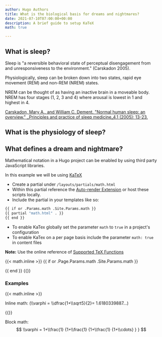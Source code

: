 ```yaml
---
author: Hugo Authors
title: What is the biological basis for dreams and nightmares?
date: 2021-07-10T07:00:00+00:00
description: A brief guide to setup KaTeX
math: true

---
```

## What is sleep?

Sleep is "a reversible behavioral state of perceptual disengagement from and unresponsiveness to the environment." (Carskadon 2005). 

Physiologically,  sleep can be broken down into two states, rapid eye movement (REM) and non-REM (NREM) states. 

NREM can be thought of as having an inactive brain in a moveable body. NREM has four stages (1, 2, 3 and 4) where arousal is lowest in 1 and highest in 4. 

[Carskadon, Mary A., and William C. Dement. "Normal human sleep: an overview." _Principles and practice of sleep medicine_4.1 (2005): 13-23.](https://git.auror.ar/maltalef/tesina-2021/raw/commit/f2792d0b3f0a85574de5d24a8521bccc2c44b168/material-de-lectura/carskadon2011.pdf)

## What is the physiology of sleep?

## What defines a dream and nightmare?

Mathematical notation in a Hugo project can be enabled by using third party JavaScript libraries.
<!--more-->

In this example we will be using [KaTeX](https://katex.org/)

* Create a partial under `/layouts/partials/math.html`
* Within this partial reference the [Auto-render Extension](https://katex.org/docs/autorender.html) or host these scripts locally.
* Include the partial in your templates like so:

```bash
{{ if or .Params.math .Site.Params.math }}
{{ partial "math.html" . }}
{{ end }}
```

* To enable KaTex globally set the parameter `math` to `true` in a project's configuration
* To enable KaTex on a per page basis include the parameter `math: true` in content files

**Note:** Use the online reference of [Supported TeX Functions](https://katex.org/docs/supported.html)

{{< math.inline >}}
{{ if or .Page.Params.math .Site.Params.math }}
<!-- KaTeX -->
<link rel="stylesheet" href="https://cdn.jsdelivr.net/npm/katex@0.11.1/dist/katex.min.css" integrity="sha384-zB1R0rpPzHqg7Kpt0Aljp8JPLqbXI3bhnPWROx27a9N0Ll6ZP/+DiW/UqRcLbRjq" crossorigin="anonymous">
<script defer src="https://cdn.jsdelivr.net/npm/katex@0.11.1/dist/katex.min.js" integrity="sha384-y23I5Q6l+B6vatafAwxRu/0oK/79VlbSz7Q9aiSZUvyWYIYsd+qj+o24G5ZU2zJz" crossorigin="anonymous"></script>
<script defer src="https://cdn.jsdelivr.net/npm/katex@0.11.1/dist/contrib/auto-render.min.js" integrity="sha384-kWPLUVMOks5AQFrykwIup5lo0m3iMkkHrD0uJ4H5cjeGihAutqP0yW0J6dpFiVkI" crossorigin="anonymous" onload="renderMathInElement(document.body);"></script>
{{ end }}
{{</ math.inline >}}

### Examples

{{< math.inline >}}
<p>
Inline math: (\\varphi = \\dfrac{1+\\sqrt5}{2}= 1.6180339887…)
</p>
{{</ math.inline >}}

Block math:
$$
\\varphi = 1+\\frac{1} {1+\\frac{1} {1+\\frac{1} {1+\\cdots} } }
$$